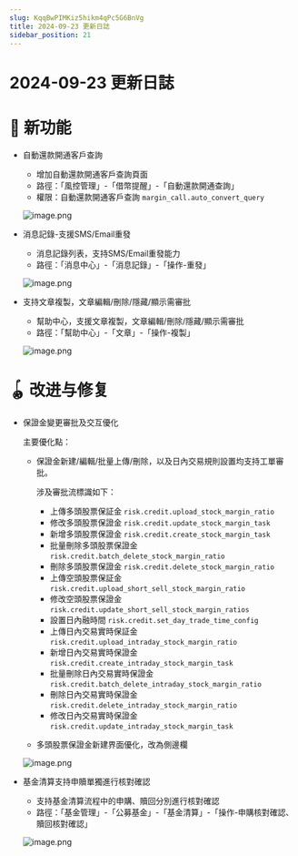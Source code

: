 ```yaml
---
slug: KqqBwPIMKiz5hikm4qPc5G6BnVg
title: 2024-09-23 更新日誌
sidebar_position: 21
---
```



# 2024-09-23 更新日誌


# 🎉 新功能

- 自動還款開通客戶查詢
    - 增加自動還款開通客戶查詢頁面
    - 路徑：「風控管理」-「借幣提醒」-「自動還款開通查詢」
    - 權限：自動還款開通客戶查詢 `margin_call.auto_convert_query`

    ![image.png](/assets/822e9d60aca24992727a4d16c1f940ca.png)

- 消息記錄-支援SMS/Email重發
    - 消息記錄列表，支持SMS/Email重發能力
    - 路徑：「消息中心」-「消息記錄」-「操作-重發」

    ![image.png](/assets/c7cb0bf5986a30169856d98c72023311.png)

- 支持文章複製，文章編輯/刪除/隱藏/顯示需審批
    - 幫助中心，支援文章複製，文章編輯/刪除/隱藏/顯示需審批
    - 路徑：「幫助中心」-「文章」-「操作-複製」

    ![image.png](/assets/a3ac5951b4f6f1561024264596981422.png)


# 🪀 改进与修复

- 保證金變更審批及交互優化

    主要優化點：

    - 保證金新建/編輯/批量上傳/刪除，以及日內交易規則設置均支持工單審批。

        涉及審批流標識如下：

        - 上傳多頭股票保証金 `risk.credit.upload_stock_margin_ratio`
        - 修改多頭股票保證金 `risk.credit.update_stock_margin_task`
        - 新增多頭股票保證金 `risk.credit.create_stock_margin_task`
        - 批量刪除多頭股票保證金 `risk.credit.batch_delete_stock_margin_ratio`
        - 刪除多頭股票保證金 `risk.credit.delete_stock_margin_ratio`
        - 上傳空頭股票保証金 `risk.credit.upload_short_sell_stock_margin_ratio`
        - 修改空頭股票保證金 `risk.credit.update_short_sell_stock_margin_ratios`
        - 設置日內融時間 `risk.credit.set_day_trade_time_config`
        - 上傳日內交易實時保証金 `risk.credit.upload_intraday_stock_margin_ratio`
        - 新增日內交易實時保證金 `risk.credit.create_intraday_stock_margin_task`
        - 批量刪除日內交易實時保證金 `risk.credit.batch_delete_intraday_stock_margin_ratio`
        - 刪除日內交易實時保證金 `risk.credit.delete_intraday_stock_margin_ratio`
        - 修改日內交易實時保證金 `risk.credit.update_intraday_stock_margin_task`
    - 多頭股票保證金新建界面優化，改為側邊欄

    ![image.png](/assets/71ae2e5f59417b1ad6e6a3d811694c06.png)

- 基金清算支持申贖單獨進行核對確認
    - 支持基金清算流程中的申購、贖回分別進行核對確認
    - 路徑：「基金管理」-「公募基金」-「基金清算」-「操作-申購核對確認、贖回核對確認」

    ![image.png](/assets/e2c94547abf1642e4f6e5dd9041f7908.png)

